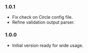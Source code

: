 ### 1.0.1
- Fix check on Circle config file.
- Refine validation output parser.

### 1.0.0
- Initial version ready for wide usage.
